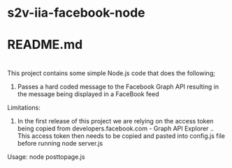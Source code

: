 # s2v-iia-facebook-node
#
# README.md
#
This project contains some simple Node.js code that does the following;
1. Passes a hard coded message to the Facebook Graph API resulting in the message being displayed in a FaceBook feed

Limitations: 
1. In the first release of this project we are relying on the access token being copied from developers.facebook.com - Graph API Explorer ..
This access token then needs to be copied and pasted into config.js file before running node server.js

Usage:
node posttopage.js


